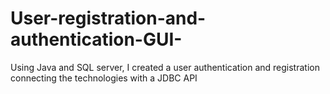 # User-registration-and-authentication-GUI-
Using Java and SQL server, I created a user authentication and registration connecting the technologies with a JDBC API
